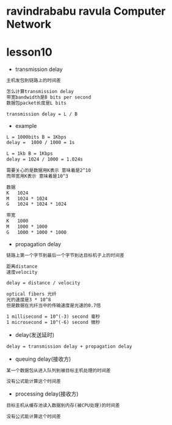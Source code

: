 ravindrababu ravula Computer Network
====================================

# lesson10

* transmission delay

```txt
主机发包到链路上的时间差

怎么计算transmission delay
带宽bandwidth是B bits per second
数据包packet长度是L bits

transmission delay = L / B
```

* example

```txt
L = 1000bits B = 1Kbps
delay =  1000 / 1000 = 1s

L = 1kb B = 1Kbps
delay = 1024 / 1000 = 1.024s

需要关心的是数据用K表示 意味着是2^10
而带宽用K表示 意味着是10^3

数据
K	1024
M	1024 * 1024
G	1024 * 1024 * 1024

带宽
K	1000
M	1000 * 1000
G	1000 * 1000 * 1000
```

* propagation delay

```txt
链路上第一个字节到最后一个字节到达目标机子上的时间差

距离distance
速度velocity

delay = distance / velocity

optical fibers 光纤
光的速度是3 * 10^8
但是数据在光纤当中的传输速度是光速的0.7倍

1 millisecond = 10^(-3) second 毫秒
1 microsecond = 10^(-6) second 微秒
```

* delay(发送延时)

```txt
delay = transmission delay + propagation delay
```

* queuing delay(接收方)

```txt
某一个数据包从进入队列到被目标主机处理的时间差

没有公式能计算这个时间差
```

* processing delay(接收方)

```txt
目标主机从缓存池读入数据到内存(被CPU处理)的时间差

没有公式能计算这个时间差
```
